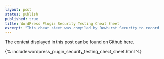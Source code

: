 ```yaml
---
layout: post
status: publish
published: true
title: WordPress Plugin Security Testing Cheat Sheet
excerpt: "This cheat sheet was compiled by Dewhurst Security to record the knowledge gained when testing WordPress plugins for security issues for our clients. The security documentation provided by WordPress and found online for plugin security is sparse, outdated or unclear. This cheat sheet is intended for Penetration Testers who audit WordPress plugins or developers who wish to audit their own WordPress plugins."
---
```


The content displayed in this post can be found on Github [here](https://github.com/ethicalhack3r/wordpress_plugin_security_testing_cheat_sheet).

{% include wordpress_plugin_security_testing_cheat_sheet.html %}
